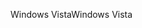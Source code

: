 <span data-ttu-id="1fc99-101">Windows Vista</span><span class="sxs-lookup"><span data-stu-id="1fc99-101">Windows Vista</span></span>
